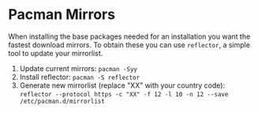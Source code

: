 # Pacman Mirrors

When installing the base packages needed for an installation you want the fastest download mirrors.
To obtain these you can use `reflector`, a simple tool to update your mirrorlist.

1. Update current mirrors: `pacman -Syy`
2. Install reflector: `pacman -S reflector`
3. Generate new mirrorlist (replace "XX" with your country code): `reflector --protocol https -c "XX" -f 12 -l 10 -n 12 --save /etc/pacman.d/mirrorlist`